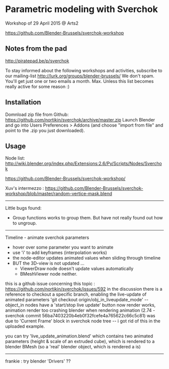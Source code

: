 Parametric modeling with Sverchok
=================================

Workshop of 29 April 2015 @ Arts2

https://github.com/Blender-Brussels/sverchok-workshop

Notes from the pad
------------------

http://piratepad.be/p/sverchok


To stay informed about the following workshops and activities, subscribe to our mailing-list
http://lurk.org/groups/blender-brussels/
We don't spam. You'll get just one or two emails a month. Max. Unless this list becomes really active for some reason :)


Installation
---------------

Domnload zip file from Github: https://github.com/nortikin/sverchok/archive/master.zip
Launch Blender and go into Users Preferences > Addons (and choose "import from file" and point to the .zip you just downloaded).

Usage
---------

Node list: http://wiki.blender.org/index.php/Extensions:2.6/Py/Scripts/Nodes/Sverchok


https://github.com/Blender-Brussels/sverchok-workshop/

Xuv's intermezzo :
https://github.com/Blender-Brussels/sverchok-workshop/blob/master/random-vertice-mask.blend

---

Little bugs found:
 - Group functions works to group them. But have not really found out how to ungroup.




---

Timeline - animate sverchok parameters
- hover over some parameter you want to animate
- use 'i' to add keyframes (interpolation works)
- the node-editor updates animated values when sliding through timeline
- BUT the 3D-view is not updated ...
    - ViewerDraw node doesn't update values automatically
    - BMeshViewer node neither.

this is a github issue concerning this topic :   https://github.com/nortikin/sverchok/issues/592
in the discussion there is a reference to checkout a specific branch, enabling the live-update of animated parameters
'git checkout origin/obj_in_liveupdate_mode' -- object_in nodes have a 'start/stop live update' button now
render works, animation render too
crashing blender when rendering animation (2.74 - sverchok commit 56ba7403220b4eb0f32fcefe4a765622c66c5c81)  was due to 'Current Frame' block in sverchok node tree -- i got rid of this in the uploaded example.

you can try 'live_update_animation.blend'  which contains two animated parameters (height & scale of an extruded cube), which is rendered to a blender BMesh (so a 'real' blender object, which is rendered a is)

---

frankie : try blender 'Drivers'  ??
